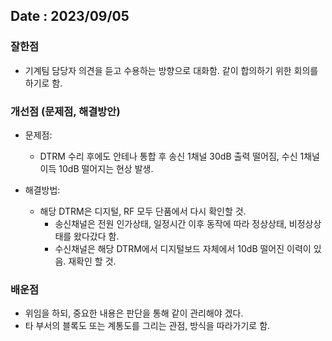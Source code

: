## Date : 2023/09/05
### 잘한점
*  기계팀 담당자 의견을 듣고 수용하는 방향으로 대화함. 같이 합의하기 위한 회의를 하기로 함.

### 개선점 (문제점, 해결방안)
* 문제점:
   * DTRM 수리 후에도 안테나 통합 후 송신 1채널 30dB 출력 떨어짐, 수신 1채널 이득 10dB 떨어지는 현상 발생.

* 해결방법:
   * 해당 DTRM은 디지털, RF 모두 단품에서 다시 확인할 것. 
	 * 송신채널은 전원 인가상태, 일정시간 이후 동작에 따라 정상상태, 비정상상태를 왔다갔다 함.
	 * 수신채널은 해당 DTRM에서 디지털보드 자체에서 10dB 떨어진 이력이 있음. 재확인 할 것.

### 배운점
* 위임을 하되, 중요한 내용은 판단을 통해 같이 관리해야 겠다.
* 타 부서의 블록도 또는 계통도를 그리는 관점, 방식을 따라가기로 함.
